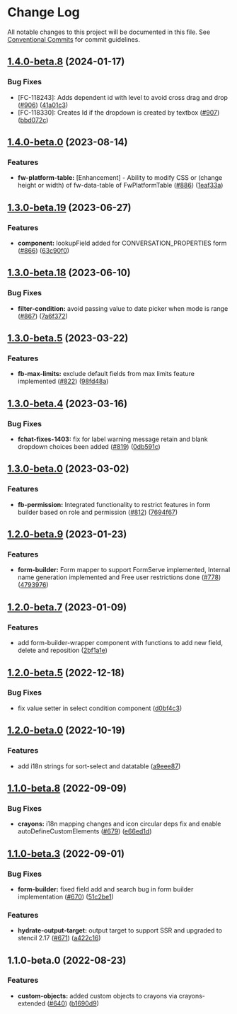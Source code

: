 # Change Log

All notable changes to this project will be documented in this file.
See [Conventional Commits](https://conventionalcommits.org) for commit guidelines.

## [1.4.0-beta.8](https://github.com/freshworks/crayons/compare/@freshworks/crayons-custom-objects@1.4.0-beta.7...@freshworks/crayons-custom-objects@1.4.0-beta.8) (2024-01-17)

### Bug Fixes

- [FC-118243]: Adds dependent id with level to avoid cross drag and drop ([#906](https://github.com/freshworks/crayons/issues/906)) ([41a01c3](https://github.com/freshworks/crayons/commit/41a01c387e9752b28a417431e2e4894dcadb604b))
- [FC-118330]: Creates Id if the dropdown is created by textbox ([#907](https://github.com/freshworks/crayons/issues/907)) ([bbd072c](https://github.com/freshworks/crayons/commit/bbd072ce9a275095aa0382b4323e28bd6d34d0e8))

## [1.4.0-beta.0](https://github.com/freshworks/crayons/compare/@freshworks/crayons-custom-objects@1.3.1-beta.2...@freshworks/crayons-custom-objects@1.4.0-beta.0) (2023-08-14)

### Features

- **fw-platform-table:** [Enhancement] - Ability to modify CSS or (change height or width) of fw-data-table of FwPlatformTable ([#886](https://github.com/freshworks/crayons/issues/886)) ([1eaf33a](https://github.com/freshworks/crayons/commit/1eaf33a73561747ef8cd074d90c39e8f7b5cfcc4))

## [1.3.0-beta.19](https://github.com/freshworks/crayons/compare/@freshworks/crayons-custom-objects@1.3.0-beta.18...@freshworks/crayons-custom-objects@1.3.0-beta.19) (2023-06-27)

### Features

- **component:** lookupField added for CONVERSATION_PROPERTIES form ([#866](https://github.com/freshworks/crayons/issues/866)) ([63c90f0](https://github.com/freshworks/crayons/commit/63c90f01488fdb41db2b1bb29334e73e0703a1be))

## [1.3.0-beta.18](https://github.com/freshworks/crayons/compare/@freshworks/crayons-custom-objects@1.3.0-beta.17...@freshworks/crayons-custom-objects@1.3.0-beta.18) (2023-06-10)

### Bug Fixes

- **filter-condition:** avoid passing value to date picker when mode is range ([#867](https://github.com/freshworks/crayons/issues/867)) ([7a6f372](https://github.com/freshworks/crayons/commit/7a6f37266a78e53b8a6b820748fc00b599c1fb16))

## [1.3.0-beta.5](https://github.com/freshworks/crayons/compare/@freshworks/crayons-custom-objects@1.3.0-beta.4...@freshworks/crayons-custom-objects@1.3.0-beta.5) (2023-03-22)

### Features

- **fb-max-limits:** exclude default fields from max limits feature implemented ([#822](https://github.com/freshworks/crayons/issues/822)) ([98fd48a](https://github.com/freshworks/crayons/commit/98fd48a20677e9163a81849e647776323066955b))

## [1.3.0-beta.4](https://github.com/freshworks/crayons/compare/@freshworks/crayons-custom-objects@1.3.0-beta.3...@freshworks/crayons-custom-objects@1.3.0-beta.4) (2023-03-16)

### Bug Fixes

- **fchat-fixes-1403:** fix for label warning message retain and blank dropdown choices been added ([#819](https://github.com/freshworks/crayons/issues/819)) ([0db591c](https://github.com/freshworks/crayons/commit/0db591c42c1f354e2f4aad73a2c53106982d51d0))

## [1.3.0-beta.0](https://github.com/freshworks/crayons/compare/@freshworks/crayons-custom-objects@1.2.1-beta.2...@freshworks/crayons-custom-objects@1.3.0-beta.0) (2023-03-02)

### Features

- **fb-permission:** Integrated functionality to restrict features in form builder based on role and permission ([#812](https://github.com/freshworks/crayons/issues/812)) ([7694f67](https://github.com/freshworks/crayons/commit/7694f67f2c99af05f62d28e284ba5b6172d24e7b))

## [1.2.0-beta.9](https://github.com/freshworks/crayons/compare/@freshworks/crayons-custom-objects@1.2.0-beta.8...@freshworks/crayons-custom-objects@1.2.0-beta.9) (2023-01-23)

### Features

- **form-builder:** Form mapper to support FormServe implemented, Internal name generation implemented and Free user restrictions done ([#778](https://github.com/freshworks/crayons/issues/778)) ([4793976](https://github.com/freshworks/crayons/commit/47939769de61c1c705f69d1a44f0cfd5d9d0a1ed))

## [1.2.0-beta.7](https://github.com/freshworks/crayons/compare/@freshworks/crayons-custom-objects@1.2.0-beta.6...@freshworks/crayons-custom-objects@1.2.0-beta.7) (2023-01-09)

### Features

- add form-builder-wrapper component with functions to add new field, delete and reposition ([2bf1a1e](https://github.com/freshworks/crayons/commit/2bf1a1e01135606a6edbb4462bf54dc72b11fcc5))

## [1.2.0-beta.5](https://github.com/freshworks/crayons/compare/@freshworks/crayons-custom-objects@1.2.0-beta.4...@freshworks/crayons-custom-objects@1.2.0-beta.5) (2022-12-18)

### Bug Fixes

- fix value setter in select condition component ([d0bf4c3](https://github.com/freshworks/crayons/commit/d0bf4c3fd6214ea938c6ec4c2ec3348362b9d4ca))

## [1.2.0-beta.0](https://github.com/freshworks/crayons/compare/@freshworks/crayons-custom-objects@1.1.4...@freshworks/crayons-custom-objects@1.2.0-beta.0) (2022-10-19)

### Features

- add i18n strings for sort-select and datatable ([a9eee87](https://github.com/freshworks/crayons/commit/a9eee871f5c5e6fae52432b64b4ff0edde90f500))

## [1.1.0-beta.8](https://github.com/freshworks/crayons/compare/@freshworks/crayons-custom-objects@1.1.0-beta.7...@freshworks/crayons-custom-objects@1.1.0-beta.8) (2022-09-09)

### Bug Fixes

- **crayons:** i18n mapping changes and icon circular deps fix and enable autoDefineCustomElements ([#679](https://github.com/freshworks/crayons/issues/679)) ([e66ed1d](https://github.com/freshworks/crayons/commit/e66ed1d432996f4f78eeccd23e302fc619df2569))

## [1.1.0-beta.3](https://github.com/freshworks/crayons/compare/@freshworks/crayons-custom-objects@1.1.0-beta.2...@freshworks/crayons-custom-objects@1.1.0-beta.3) (2022-09-01)

### Bug Fixes

- **form-builder:** fixed field add and search bug in form builder implementation ([#670](https://github.com/freshworks/crayons/issues/670)) ([51c2be1](https://github.com/freshworks/crayons/commit/51c2be1f0b78b09690b4028cddb78f8e5c2d4ffa))

### Features

- **hydrate-output-target:** output target to support SSR and upgraded to stencil 2.17 ([#671](https://github.com/freshworks/crayons/issues/671)) ([a422c16](https://github.com/freshworks/crayons/commit/a422c166c026e75fcd3c2664bdb2d9347d2a2cea))

## 1.1.0-beta.0 (2022-08-23)

### Features

- **custom-objects:** added custom objects to crayons via crayons-extended ([#640](https://github.com/freshworks/crayons/issues/640)) ([b1690d9](https://github.com/freshworks/crayons/commit/b1690d9830930a542a42b27dfa63a33521eb3cc5))
